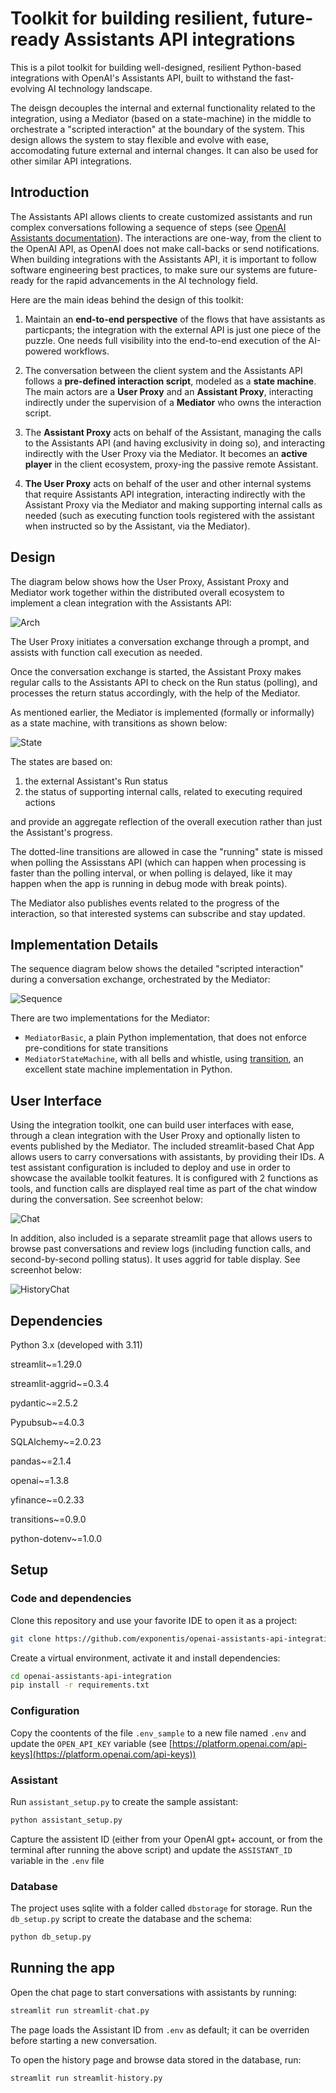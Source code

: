 # Toolkit for building resilient, future-ready Assistants API integrations

This is a pilot toolkit for building well-designed, resilient Python-based integrations with OpenAI's Assistants API, built to withstand the fast-evolving AI technology landscape. 

The deisgn decouples the internal and external functionality related to the integration, using a Mediator (based on a state-machine) in the middle to orchestrate a "scripted interaction" at the boundary of the system. This design allows the system to stay flexible and evolve with ease, accomodating future external and internal changes. It can also be used for other similar API integrations.

## Introduction

The Assistants API allows clients to create customized assistants and run complex conversations following a 
sequence of steps (see [OpenAI Assistants documentation](https://platform.openai.com/assistants)). The interactions are one-way, from the client to the OpenAI API, as OpenAI does not make call-backs or send notifications. When building integrations with the Assistants API, it is important to follow software engineering best practices, to make sure our systems are future-ready for the rapid advancements in the AI technology field. 

Here are the main ideas behind the design of this toolkit:

1. Maintain an **end-to-end perspective** of the flows that have assistants as particpants; the integration with the external API is just one piece of the puzzle. One needs full visibility into the end-to-end execution of the AI-powered workflows.


2. The conversation between the client system and the Assistants API follows a **pre-defined interaction script**, modeled as a **state machine**. The main actors are a **User Proxy** and an **Assistant Proxy**, interacting indirectly under the supervision of a **Mediator** who owns the interaction script.


3. The **Assistant Proxy** acts on behalf of the Assistant, managing the calls to the Assistants API (and having exclusivity in doing so), and interacting indirectly with the User Proxy via the Mediator. It becomes an **active player** in the client ecosystem, proxy-ing the passive remote Assistant.


4. **The User Proxy** acts on behalf of the user and other internal systems that require Assistants API integration, interacting indirectly with the Assistant Proxy via the Mediator and making supporting internal calls as needed (such as executing function tools registered with the assistant when instructed so by the Assistant, via the Mediator).

## Design

The diagram below shows how the User Proxy, Assistant Proxy and Mediator work together within the distributed overall ecosystem to implement a clean integration with the Assistants API:

![Arch](diagrams/arch.svg)

The User Proxy initiates a conversation exchange through a prompt, and assists with function call execution as needed.

Once the conversation exchange is started, the Assistant Proxy makes regular calls to the Assistants API to check on the Run status (polling), and processes the return status accordingly, with the help of the Mediator. 

As mentioned earlier, the Mediator is implemented (formally or informally) as a state machine, with transitions as shown below:

![State](diagrams/state.svg)

The states are based on:

1. the external Assistant's Run status
2. the status of supporting internal calls, related to executing required actions

and provide an aggregate reflection of the overall execution rather than just the Assistant's progress.

The dotted-line transitions are allowed in case the "running" state is missed when polling the Assisstans API (which can happen when processing is faster than the polling interval, or when polling is delayed, like it may happen when the app is running in debug mode with break points).

The Mediator also publishes events related to the progress of the interaction, so that interested systems can subscribe and stay updated.

## Implementation Details

The sequence diagram below shows the detailed "scripted interaction" during a conversation exchange, orchestrated by the Mediator:

![Sequence](diagrams/seq.svg)

 There are two implementations for the Mediator:

- `MediatorBasic`, a plain Python implementation, that does not enforce pre-conditions for state transitions
- `MediatorStateMachine`, with all bells and whistle, using [transition](https://github.com/pytransitions/transitions), an excellent state machine implementation in Python.

## User Interface

Using the integration toolkit, one can build user interfaces with ease, through a clean integration with the User Proxy and optionally listen to events published by the Mediator. The included streamlit-based Chat App allows users to carry conversations with assistants, by providing their IDs. A test assistant configuration is included to deploy and use in order to showcase the available toolkit features. It is configured with 2 functions as tools, and function calls are displayed real time as part of the chat window during the conversation. See screenhot below:

![Chat](screenshots/chat.png)

In addition, also included is a separate streamlit page that allows users to browse past conversations and review logs (including function calls, and second-by-second polling status). It uses aggrid for table display. See screenhot below:

![HistoryChat](screenshots/hist.png)

## Dependencies

Python 3.x (developed with 3.11)

streamlit~=1.29.0

streamlit-aggrid~=0.3.4

pydantic~=2.5.2

Pypubsub~=4.0.3

SQLAlchemy~=2.0.23

pandas~=2.1.4

openai~=1.3.8

yfinance~=0.2.33

transitions~=0.9.0

python-dotenv~=1.0.0

## Setup

### Code and dependencies

Clone this repository and use your favorite IDE to open it as a project:

```bash
git clone https://github.com/exponentis/openai-assistants-api-integration.git
```

Create a virtual environment, activate it and install dependencies:

```bash
cd openai-assistants-api-integration
pip install -r requirements.txt
```

### Configuration

Copy the coontents of the file `.env_sample` to a new file named `.env` and update the `OPEN_API_KEY` variable (see 
[https://platform.openai.com/api-keys](https://platform.openai.com/api-keys))

### Assistant

Run `assistant_setup.py` to create the sample assistant:

```python
python assistant_setup.py
```
Capture the assistent ID (either from your OpenAI gpt+ account, or from the terminal after running the above script) and 
update the `ASSISTANT_ID` variable in the `.env` file

### Database

The project uses sqlite with a folder called `dbstorage` for storage. Run the `db_setup.py` script to create the database 
and the schema:

```python
python db_setup.py
```

## Running the app

Open the chat page to start conversations with assistants by running:

```python
streamlit run streamlit-chat.py
```

The page loads the Assistant ID from `.env` as default; it can be overriden before starting a new 
conversation.

To open the history page and browse data stored in the database, run:

```python
streamlit run streamlit-history.py
```




